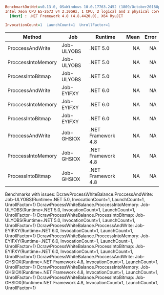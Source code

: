 ``` ini

BenchmarkDotNet=v0.13.0, OS=Windows 10.0.17763.2452 (1809/October2018Update/Redstone5), VM=Hyper-V
Intel Xeon CPU E5-2673 v4 2.30GHz, 1 CPU, 2 logical and 2 physical cores
  [Host] : .NET Framework 4.8 (4.8.4420.0), X64 RyuJIT

InvocationCount=1  LaunchCount=1  UnrollFactor=1  

```
|             Method |        Job |            Runtime | Mean | Error |
|------------------- |----------- |------------------- |-----:|------:|
|   ProccessAndWrite | Job-ULYOBS |           .NET 5.0 |   NA |    NA |
| ProccessIntoMemory | Job-ULYOBS |           .NET 5.0 |   NA |    NA |
|  ProcessIntoBitmap | Job-ULYOBS |           .NET 5.0 |   NA |    NA |
|   ProccessAndWrite | Job-EYIFXY |           .NET 6.0 |   NA |    NA |
| ProccessIntoMemory | Job-EYIFXY |           .NET 6.0 |   NA |    NA |
|  ProcessIntoBitmap | Job-EYIFXY |           .NET 6.0 |   NA |    NA |
|   ProccessAndWrite | Job-GHSIOX | .NET Framework 4.8 |   NA |    NA |
| ProccessIntoMemory | Job-GHSIOX | .NET Framework 4.8 |   NA |    NA |
|  ProcessIntoBitmap | Job-GHSIOX | .NET Framework 4.8 |   NA |    NA |

Benchmarks with issues:
  DcrawProcessWhiteBalance.ProccessAndWrite: Job-ULYOBS(Runtime=.NET 5.0, InvocationCount=1, LaunchCount=1, UnrollFactor=1)
  DcrawProcessWhiteBalance.ProccessIntoMemory: Job-ULYOBS(Runtime=.NET 5.0, InvocationCount=1, LaunchCount=1, UnrollFactor=1)
  DcrawProcessWhiteBalance.ProcessIntoBitmap: Job-ULYOBS(Runtime=.NET 5.0, InvocationCount=1, LaunchCount=1, UnrollFactor=1)
  DcrawProcessWhiteBalance.ProccessAndWrite: Job-EYIFXY(Runtime=.NET 6.0, InvocationCount=1, LaunchCount=1, UnrollFactor=1)
  DcrawProcessWhiteBalance.ProccessIntoMemory: Job-EYIFXY(Runtime=.NET 6.0, InvocationCount=1, LaunchCount=1, UnrollFactor=1)
  DcrawProcessWhiteBalance.ProcessIntoBitmap: Job-EYIFXY(Runtime=.NET 6.0, InvocationCount=1, LaunchCount=1, UnrollFactor=1)
  DcrawProcessWhiteBalance.ProccessAndWrite: Job-GHSIOX(Runtime=.NET Framework 4.8, InvocationCount=1, LaunchCount=1, UnrollFactor=1)
  DcrawProcessWhiteBalance.ProccessIntoMemory: Job-GHSIOX(Runtime=.NET Framework 4.8, InvocationCount=1, LaunchCount=1, UnrollFactor=1)
  DcrawProcessWhiteBalance.ProcessIntoBitmap: Job-GHSIOX(Runtime=.NET Framework 4.8, InvocationCount=1, LaunchCount=1, UnrollFactor=1)
